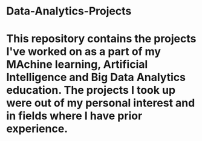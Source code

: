 # Data-Analytics-Projects
# This repository contains the projects I've worked on as a part of my MAchine learning, Artificial Intelligence and Big Data Analytics education. The projects I took up were out of my personal interest and in fields where I have prior experience.
